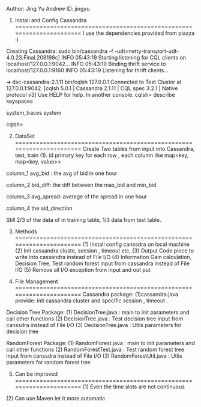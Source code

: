 Author: Jing Yu
Andrew ID: jingyu

1. Install and Config Cassandra 
======================================================================
I use the dependencies provided from piazza :) 

Creating Cassandra:
sudo bin/cassandra -f
-udt=netty-transport-udt-4.0.23.Final.208198c]
INFO  05:43:19 Starting listening for CQL clients on localhost/127.0.0.1:9042...
INFO  05:43:19 Binding thrift service to localhost/127.0.0.1:9160
INFO  05:43:19 Listening for thrift clients...

➜  dsc-cassandra-2.1.11  bin/cqlsh 127.0.0.1
Connected to Test Cluster at 127.0.0.1:9042.
[cqlsh 5.0.1 | Cassandra 2.1.11 | CQL spec 3.2.1 | Native protocol v3]
Use HELP for help.
In another console.
cqlsh> describe keyspaces

system_traces  system

cqlsh>

2. DataSet
======================================================================
Create Two tables from input into Cassandra, test, train 
(1). id primary key for each row  , 
each column like map<key, map<key, value>> 

column_1  avg_bid : the avg of bid in one hour

column_2 bid_diff: the diff between the max_bid and min_bid

column_3 avg_spread: average of the spread in one hour

column_4 the aid_direction

Still 2/3 of the data of in training table, 1/3 data from test table.

3. Methods
======================================================================
   (1) Install config canssdra on local machine 
   (2) Init cassandra cluste, seesion , timeout etc, 
   (3) Output Code piece to write into cassandra instead of File I/O
   (4) Information Gain calculation, Decision Tree, Test random forest input from cassandra instead of   File I/O
   (5) Remove all I/O exception from input and out put 

4. File Management
======================================================================
Cassandra package: 
(1)cassandra.java provide: init cassandra cluster and specific session , timeout .

Decision Tree Package: 
(1) DecisionTree.java : main to init parameters and call other functions 
(2) DecisionTree.java : Test decision tree input from canssdra instead of File I/O 
(3) DecisionTree.java : Utlis parameters for decision tree

RandomForest Package: 
(1) RandomForest.java : main to init parameters and call other functions 
(2) RandomForestTest.java  : Test random forest tree input from canssdra instead of File I/O 
(3) RandomForestUtil.java : Utlis parameters for random forest tree

5. Can be improved  
======================================================================
(1) Even the time slots are not continuous

(2) Can use Maven let it more automatic 